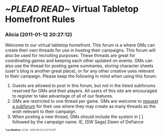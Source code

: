 # ~*PLEAD READ*~ Virtual Tabletop Homefront Rules

### **Alicia** (2011-01-12 20:27:12)

Welcome to our virtual tabletop homefront. This forum is a where GMs can create their own threads for use in hosting their campaigns. This forum will also be used for recruiting purposes.
These threads are great for coordinating games and keeping each other updated on events. GMs can also use the thread for posting game summaries, storing character sheets (user's blog is another great place), or for any other creative uses relevant to their campaign.
Please keep the following in mind when using this forum:

1. Guests are allowed to post in this forum, but not in the listed subforums reserved for GMs and their players. All users of this site are encouraged to register to take advantage of all of our features.
2. GMs are restricted to one thread per game. GMs are welcome to [request a subforum](http://galacticcampaigns.com/forum/viewforum.php?f=151 "http://galacticcampaigns.com/forum/viewforum.php?f=151") for their use where they may create as many threads as the wish relevant to their campaign.
3. When posting a new thread, GMs should include the system in [ ] followed by the campaign name. IE, [SW Saga] Dawn of Defiance



<span style="font-size: 0.5em;">***Last Modified**: 4.0.28 - *2025-06-02 21:37:13 EDT*</span>